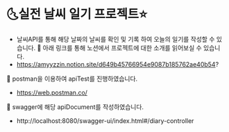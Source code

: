 # 🌜실전 날씨 일기 프로젝트⭐

* 날씨API를 통해 해당 날짜의 날씨를 확인 및 기록 하여 오늘의 일기를 작성할 수 있습니다. 
🌈 아래 링크를 통해 노션에서 프로젝트에 대한 소개를 읽어보실 수 있습니다. 
* https://amyyzzin.notion.site/d649b45766954e9087b185762ae40b54?

🌈 postman을 이용하여 apiTest를 진행하였습니다. 
* https://web.postman.co/

🌈 swagger에 해당 apiDocument를 작성하였습니다.
* http://localhost:8080/swagger-ui/index.html#/diary-controller
